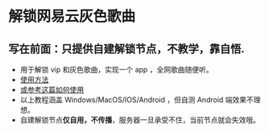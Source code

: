 # 解锁网易云灰色歌曲
## 写在前面：只提供自建解锁节点，不教学，靠自悟.
* 用于解锁 vip 和灰色歌曲，实现一个 app ，全网歌曲随便听。
* [使用方法](https://lolico.me/2020/03/23/%E8%A7%A3%E9%94%81%E7%BD%91%E6%98%93%E4%BA%91%E9%9F%B3%E4%B9%90/)
* [或参考这篇如何使用](https://merlinblog.xyz/wiki/neteasemusic.html)
* 以上教程涵盖 Windows/MacOS/IOS/Android ，但自测 Android 端效果不理想。
* 自建解锁节点**仅自用，不传播**，服务器一旦承受不住，当前节点就会失效哦。
